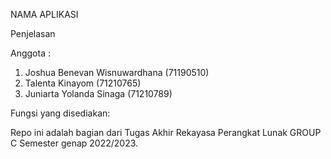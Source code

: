NAMA APLIKASI

Penjelasan

Anggota : 
1. Joshua Benevan Wisnuwardhana (71190510)
2. Talenta Kinayom (71210765)
3. Juniarta Yolanda Sinaga (71210789)

Fungsi yang disediakan:


Repo ini adalah bagian dari Tugas Akhir Rekayasa Perangkat Lunak GROUP C Semester genap 2022/2023. 
